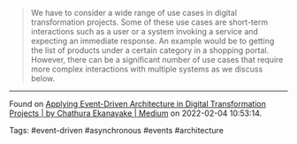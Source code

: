 > We have to consider a wide range of use cases in digital transformation projects. Some of these use cases are short-term interactions such as a user or a system invoking a service and expecting an immediate response. An example would be to getting the list of products under a certain category in a shopping portal. However, there can be a significant number of use cases that require more complex interactions with multiple systems as we discuss below.

---
Found on [Applying Event-Driven Architecture in Digital Transformation Projects | by Chathura Ekanayake | Medium](https://chathura-ekanayake.medium.com/applying-event-driven-architecture-in-digital-transformation-projects-acbcb27440af) on 2022-02-04 10:53:14.

Tags: #event-driven #asynchronous #events #architecture